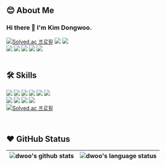 
<!--
**kidw0124/kidw0124** is a ✨ _special_ ✨ repository because its `README.md` (this file) appears on your GitHub profile.

Here are some ideas to get you started:

- 🔭 I’m currently working on ...
- 🌱 I’m currently learning ...
- 👯 I’m looking to collaborate on ...
- 🤔 I’m looking for help with ...
- 💬 Ask me about ...
- 📫 How to reach me: ...
- 😄 Pronouns: ...
- ⚡ Fun fact: ...
-->

## 😊 About Me
### Hi there 👋 I'm Kim Dongwoo.

[![Solved.ac
프로필](http://mazassumnida.wtf/api/mini/generate_badge?boj=kidw0124)](https://solved.ac/kidw0124)
<a href="https://codeforces.com/profile/kidw0124" target="_blank"><img src="https://img.shields.io/badge/Codeforces-1F8ACB?style=flat-square&logo=Codeforces&logoColor=white"/></a>
<a href="https://www.kaggle.com/kidw0124" target="_blank"><img src="https://img.shields.io/badge/kaggle-20BEFF?style=flat-square&logo=Kaggle&logoColor=white"/></a>
<br>
<a href="https://sleepingsnorlax.tistory.com/" target="_blank"><img src="https://img.shields.io/badge/Blog-FF9900?style=flat-square&logo=GitHub%20Sponsors&logoColor=white"/></a>
<a href="mailto:kidw0124@naver.com" target="_blank"><img src="https://img.shields.io/badge/Mail-03C75A?style=flat-square&logo=Naver&logoColor=white"/></a>
<a href="mailto:kidw0124@gmail.com" target="_blank"><img src="https://img.shields.io/badge/Gmail-EA4335?style=flat-square&logo=Gmail&logoColor=white"/></a>
<a href="https://www.instagram.com/d._.w0o/" target="_blank"><img src="https://img.shields.io/badge/instagram-E4405F?style=flat-square&logo=Instagram&logoColor=white"/></a>
<a href="https://www.facebook.com/d._.w0o/" target="_blank"><img src="https://img.shields.io/badge/facebook-1877F2?style=flat-square&logo=Facebook&logoColor=white"/></a>
<br>
<br>
## 🛠️ Skills
![](https://img.shields.io/badge/Lang-C-informational?style=flat&logo=C&color=A8B9CC)
![](https://img.shields.io/badge/Lang-C++-informational?style=flat&logo=Cplusplus&color=00599C)
![](https://img.shields.io/badge/Lang-CSharp-informational?style=flat&logo=CSharp&color=239120)
![](https://img.shields.io/badge/Lang-JavaScript-informational?style=flat&logo=JavaScript&color=F7DF1E)
![](https://img.shields.io/badge/Lang-TypeScript-informational?style=flat&logo=TypeScript&color=3178C6)
![](https://img.shields.io/badge/Lang-Python-informational?style=flat&logo=Python&color=3776AB)
<br>
![](https://img.shields.io/badge/Tool-React-informational?style=flat&logo=react&color=61DAFB)
![](https://img.shields.io/badge/Tool-express-informational?style=flat&logo=express&color=000000)
![](https://img.shields.io/badge/Tool-MySQL-informational?style=flat&logo=MySQL&color=003B57)
![](https://img.shields.io/badge/Tool-Wireshark-informational?style=flat&logo=Wireshark&color=1679A7)
<br>
[![Solved.ac
프로필](http://mazassumnida.wtf/api/v2/generate_badge?boj=kidw0124)](https://solved.ac/kidw0124)

</br>

## ❤️ GitHub Status

| <img align="center" src="https://github-readme-stats.vercel.app/api?username=kidw0124&show_icons=true&include_all_commits=true&theme=buefy&hide_border=true&count_private=true" alt="dwoo's github stats" /> |<img align="center" src="https://github-readme-stats.vercel.app/api/top-langs/?username=kidw0124&layout=compact&theme=buefy&hide_border=true&langs_count=10" alt="dwoo's language status"/> |
| ------------- | ------------- |



